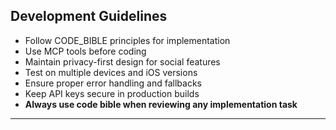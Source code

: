 ## Development Guidelines
- Follow CODE_BIBLE principles for implementation
- Use MCP tools before coding
- Maintain privacy-first design for social features
- Test on multiple devices and iOS versions
- Ensure proper error handling and fallbacks
- Keep API keys secure in production builds
- **Always use code bible when reviewing any implementation task**

---